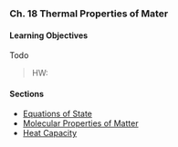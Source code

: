 ### Ch. 18 Thermal Properties of Mater

#### Learning Objectives
Todo

> HW:

#### Sections
+ [Equations of State](./1801_equations_of_state.html)
+ [Molecular Properties of Matter](./1802_molecular_properties_of_matter.html)
+ [Heat Capacity](./1804_heat_capacity.html)
